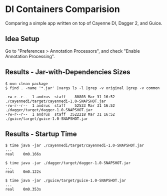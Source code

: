 # DI Containers Comparision

Comparing a simple app written on top of Cayenne DI, Dagger 2, and
Guice.

## Idea Setup

Go to "Preferences > Annotation Processors", and check "Enable Annotation
Processing".

## Results - Jar-with-Dependencies Sizes

```
$ mvn clean package
$ find . -name '*.jar' |xargs ls -l |grep -v original |grep -v common

-rw-r--r--  1 andrus  staff    80803 Mar 31 16:52 ./cayennedi/target/cayennedi-1.0-SNAPSHOT.jar
-rw-r--r--  1 andrus  staff    52533 Mar 31 16:52 ./dagger/target/dagger-1.0-SNAPSHOT.jar
-rw-r--r--  1 andrus  staff  3522218 Mar 31 16:52 ./guice/target/guice-1.0-SNAPSHOT.jar
```

## Results - Startup Time

```
$ time java -jar ./cayennedi/target/cayennedi-1.0-SNAPSHOT.jar
...
real	0m0.166s
```

```
$ time java -jar ./dagger/target/dagger-1.0-SNAPSHOT.jar
...
real	0m0.122s
```

```
$ time java -jar ./guice/target/guice-1.0-SNAPSHOT.jar
...
real	0m0.353s
```